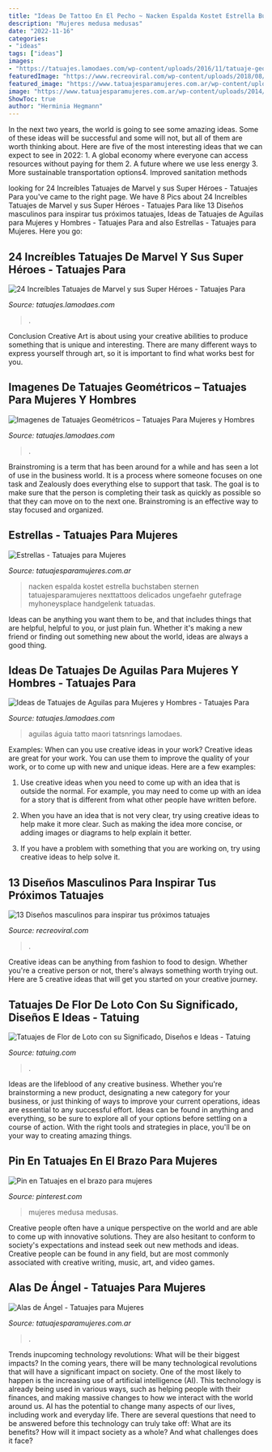 ```yaml
---
title: "Ideas De Tattoo En El Pecho ~ Nacken Espalda Kostet Estrella Buchstaben Sternen Tatuajesparamujeres Nexttattoos Delicados Ungefaehr Gutefrage Myhoneysplace Handgelenk Tatuadas"
description: "Mujeres medusa medusas"
date: "2022-11-16"
categories:
- "ideas"
tags: ["ideas"]
images:
- "https://tatuajes.lamodaes.com/wp-content/uploads/2016/11/tatuaje-geometrico-4.jpg"
featuredImage: "https://www.recreoviral.com/wp-content/uploads/2018/08/dinosaurio-700x700.jpg"
featured_image: "https://www.tatuajesparamujeres.com.ar/wp-content/uploads/2014/12/Tatuaje-Estrellas.jpg"
image: "https://www.tatuajesparamujeres.com.ar/wp-content/uploads/2014/12/Tatuaje-Estrellas.jpg"
ShowToc: true
author: "Herminia Hegmann"
---
```



In the next two years, the world is going to see some amazing ideas. Some of these ideas will be successful and some will not, but all of them are worth thinking about. Here are five of the most interesting ideas that we can expect to see in 2022: 1. A global economy where everyone can access resources without paying for them 2. A future where we use less energy 3. More sustainable transportation options4. Improved sanitation methods
	

		
looking for 24 Increíbles Tatuajes de Marvel y sus Super Héroes - Tatuajes Para you've came to the right page. We have 8 Pics about 24 Increíbles Tatuajes de Marvel y sus Super Héroes - Tatuajes Para like 13 Diseños masculinos para inspirar tus próximos tatuajes, Ideas de Tatuajes de Aguilas para Mujeres y Hombres - Tatuajes Para and also Estrellas - Tatuajes para Mujeres. Here you go:
		
    
## 24 Increíbles Tatuajes De Marvel Y Sus Super Héroes - Tatuajes Para

<img loading=lazy src="http://tatuajes.lamodaes.com/wp-content/uploads/2017/03/Tatuajes-de-Marvel-8.jpg" onerror="this.onerror=null;this.src='https://tse3.mm.bing.net/th?id=OIP.rLqK1SI96CRs-kUsWeT_1AHaOI&amp;pid=15.1';" alt="24 Increíbles Tatuajes de Marvel y sus Super Héroes - Tatuajes Para">

_Source: tatuajes.lamodaes.com_

>. 

	

Conclusion
Creative Art is about using your creative abilities to produce something that is unique and interesting. There are many different ways to express yourself through art, so it is important to find what works best for you.

    
## Imagenes De Tatuajes Geométricos – Tatuajes Para Mujeres Y Hombres

<img loading=lazy src="https://tatuajes.lamodaes.com/wp-content/uploads/2016/11/tatuaje-geometrico-4.jpg" onerror="this.onerror=null;this.src='https://tse1.mm.bing.net/th?id=OIP.klHc97isRQe74XDGOwMO1AHaJ6&amp;pid=15.1';" alt="Imagenes de Tatuajes Geométricos – Tatuajes Para Mujeres y Hombres">

_Source: tatuajes.lamodaes.com_

>. 

	

Brainstroming is a term that has been around for a while and has seen a lot of use in the business world. It is a process where someone focuses on one task and Zealously does everything else to support that task. The goal is to make sure that the person is completing their task as quickly as possible so that they can move on to the next one. Brainstroming is an effective way to stay focused and organized.

    
## Estrellas - Tatuajes Para Mujeres

<img loading=lazy src="https://www.tatuajesparamujeres.com.ar/wp-content/uploads/2014/12/Tatuaje-Estrellas.jpg" onerror="this.onerror=null;this.src='https://tse1.mm.bing.net/th?id=OIP.xUDf-NIYA5abGQ1r-IqE2AHaJ4&amp;pid=15.1';" alt="Estrellas - Tatuajes para Mujeres">

_Source: tatuajesparamujeres.com.ar_

>nacken espalda kostet estrella buchstaben sternen tatuajesparamujeres nexttattoos delicados ungefaehr gutefrage myhoneysplace handgelenk tatuadas. 

	

Ideas can be anything you want them to be, and that includes things that are helpful, helpful to you, or just plain fun. Whether it's making a new friend or finding out something new about the world, ideas are always a good thing.

    
## Ideas De Tatuajes De Aguilas Para Mujeres Y Hombres - Tatuajes Para

<img loading=lazy src="http://tatuajes.lamodaes.com/wp-content/uploads/2017/04/tatuajes-de-aguilas-11.jpg" onerror="this.onerror=null;this.src='https://tse4.mm.bing.net/th?id=OIP.m-wzebR4KbArX1fnI9dQsQHaNJ&amp;pid=15.1';" alt="Ideas de Tatuajes de Aguilas para Mujeres y Hombres - Tatuajes Para">

_Source: tatuajes.lamodaes.com_

>aguilas águia tatto maori tatsnrings lamodaes. 

	

Examples: When can you use creative ideas in your work?
Creative ideas are great for your work. You can use them to improve the quality of your work, or to come up with new and unique ideas. Here are a few examples:
1. Use creative ideas when you need to come up with an idea that is outside the normal. For example, you may need to come up with an idea for a story that is different from what other people have written before.

2. When you have an idea that is not very clear, try using creative ideas to help make it more clear. Such as making the idea more concise, or adding images or diagrams to help explain it better.

3. If you have a problem with something that you are working on, try using creative ideas to help solve it.

    
## 13 Diseños Masculinos Para Inspirar Tus Próximos Tatuajes

<img loading=lazy src="https://www.recreoviral.com/wp-content/uploads/2018/08/dinosaurio-700x700.jpg" onerror="this.onerror=null;this.src='https://tse1.mm.bing.net/th?id=OIP.6TMFaEjYAV8FWK6j16kTCgHaHa&amp;pid=15.1';" alt="13 Diseños masculinos para inspirar tus próximos tatuajes">

_Source: recreoviral.com_

>. 

	

Creative ideas can be anything from fashion to food to design. Whether you're a creative person or not, there's always something worth trying out. Here are 5 creative ideas that will get you started on your creative journey.

    
## Tatuajes De Flor De Loto Con Su Significado, Diseños E Ideas - Tatuing

<img loading=lazy src="https://tatuing.com/wp-content/uploads/2020/03/tatuaje-flor-de-loto-mujer-brazo-600x388.jpg" onerror="this.onerror=null;this.src='https://tse1.mm.bing.net/th?id=OIP.0YuZdgp2Ywd9o7e3TsLHJQHaEy&amp;pid=15.1';" alt="Tatuajes de Flor de Loto con su Significado, Diseños e Ideas - Tatuing">

_Source: tatuing.com_

>. 

	

Ideas are the lifeblood of any creative business. Whether you're brainstorming a new product, designating a new category for your business, or just thinking of ways to improve your current operations, ideas are essential to any successful effort. Ideas can be found in anything and everything, so be sure to explore all of your options before settling on a course of action. With the right tools and strategies in place, you'll be on your way to creating amazing things.

    
## Pin En Tatuajes En El Brazo Para Mujeres

<img loading=lazy src="https://i.pinimg.com/736x/27/e7/9e/27e79e47cb022c3da12d91aa90b1a96b.jpg" onerror="this.onerror=null;this.src='https://tse4.mm.bing.net/th?id=OIP.Gz11SzQCTVtqTtxVF20rOgAAAA&amp;pid=15.1';" alt="Pin en Tatuajes en el brazo para mujeres">

_Source: pinterest.com_

>mujeres medusa medusas. 

	

Creative people often have a unique perspective on the world and are able to come up with innovative solutions. They are also hesitant to conform to society's expectations and instead seek out new methods and ideas. Creative people can be found in any field, but are most commonly associated with creative writing, music, art, and video games.

    
## Alas De Ángel - Tatuajes Para Mujeres

<img loading=lazy src="https://i2.wp.com/www.tatuajesparamujeres.com.ar/wp-content/uploads/2014/09/Tatuaje-Alas4.jpg?fit=736%2C886&amp;ssl=1" onerror="this.onerror=null;this.src='https://tse2.mm.bing.net/th?id=OIP.A2y9WOb18s-kV8PZq-KNPgHaI6&amp;pid=15.1';" alt="Alas de Ángel - Tatuajes para Mujeres">

_Source: tatuajesparamujeres.com.ar_

>. 

	

Trends inupcoming technology revolutions: What will be their biggest impacts?
In the coming years, there will be many technological revolutions that will have a significant impact on society. One of the most likely to happen is the increasing use of artificial intelligence (AI). This technology is already being used in various ways, such as helping people with their finances, and making massive changes to how we interact with the world around us. AI has the potential to change many aspects of our lives, including work and everyday life. There are several questions that need to be answered before this technology can truly take off: What are its benefits? How will it impact society as a whole? And what challenges does it face?

